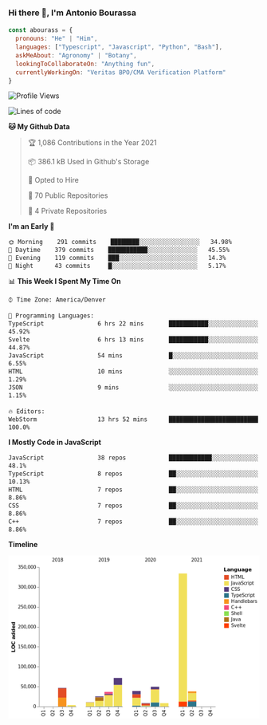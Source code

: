 ### Hi there 👋, I'm Antonio Bourassa

```javascript
const abourass = {
  pronouns: "He" | "Him",
  languages: ["Typescript", "Javascript", "Python", "Bash"],
  askMeAbout: "Agronomy" | "Botany",
  lookingToCollaborateOn: "Anything fun",
  currentlyWorkingOn: "Veritas BPO/CMA Verification Platform"
}
```

<!--START_SECTION:waka-->
![Profile Views](http://img.shields.io/badge/Profile%20Views-0-blue)

![Lines of code](https://img.shields.io/badge/From%20Hello%20World%20I%27ve%20Written-672102%20lines%20of%20code-blue)

**🐱 My Github Data** 

> 🏆 1,086 Contributions in the Year 2021
 > 
> 📦 386.1 kB Used in Github's Storage 
 > 
> 💼 Opted to Hire
 > 
> 📜 70 Public Repositories 
 > 
> 🔑 4 Private Repositories  
 > 
**I'm an Early 🐤** 

```text
🌞 Morning    291 commits    ████████░░░░░░░░░░░░░░░░░   34.98% 
🌆 Daytime    379 commits    ███████████░░░░░░░░░░░░░░   45.55% 
🌃 Evening    119 commits    ███░░░░░░░░░░░░░░░░░░░░░░   14.3% 
🌙 Night      43 commits     █░░░░░░░░░░░░░░░░░░░░░░░░   5.17%

```


📊 **This Week I Spent My Time On** 

```text
⌚︎ Time Zone: America/Denver

💬 Programming Languages: 
TypeScript               6 hrs 22 mins       ███████████░░░░░░░░░░░░░░   45.92% 
Svelte                   6 hrs 13 mins       ███████████░░░░░░░░░░░░░░   44.87% 
JavaScript               54 mins             █░░░░░░░░░░░░░░░░░░░░░░░░   6.55% 
HTML                     10 mins             ░░░░░░░░░░░░░░░░░░░░░░░░░   1.29% 
JSON                     9 mins              ░░░░░░░░░░░░░░░░░░░░░░░░░   1.15%

🔥 Editors: 
WebStorm                 13 hrs 52 mins      █████████████████████████   100.0%

```

**I Mostly Code in JavaScript** 

```text
JavaScript               38 repos            ████████████░░░░░░░░░░░░░   48.1% 
TypeScript               8 repos             ██░░░░░░░░░░░░░░░░░░░░░░░   10.13% 
HTML                     7 repos             ██░░░░░░░░░░░░░░░░░░░░░░░   8.86% 
CSS                      7 repos             ██░░░░░░░░░░░░░░░░░░░░░░░   8.86% 
C++                      7 repos             ██░░░░░░░░░░░░░░░░░░░░░░░   8.86%

```


**Timeline**

![Chart not found](https://raw.githubusercontent.com/Abourass/Abourass/master/charts/bar_graph.png) 


<!--END_SECTION:waka-->

<!--
**Abourass/Abourass** is a ✨ _special_ ✨ repository because its `README.md` (this file) appears on your GitHub profile.

Here are some ideas to get you started:

- 🔭 I’m currently working on ...
- 🌱 I’m currently learning ...
- 👯 I’m looking to collaborate on ...
- 🤔 I’m looking for help with ...
- 💬 Ask me about ...
- 📫 How to reach me: ...
- 😄 Pronouns: ...
- ⚡ Fun fact: ...
-->
